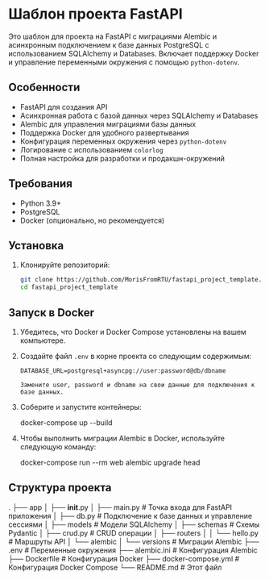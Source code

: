 # Шаблон проекта FastAPI

Это шаблон для проекта на FastAPI с миграциями Alembic и асинхронным подключением к базе данных PostgreSQL с использованием SQLAlchemy и Databases. Включает поддержку Docker и управление переменными окружения с помощью `python-dotenv`.

## Особенности

- FastAPI для создания API
- Асинхронная работа с базой данных через SQLAlchemy и Databases
- Alembic для управления миграциями базы данных
- Поддержка Docker для удобного развертывания
- Конфигурация переменных окружения через `python-dotenv`
- Логирование с использованием `colorlog`
- Полная настройка для разработки и продакшн-окружений

## Требования

- Python 3.9+
- PostgreSQL
- Docker (опционально, но рекомендуется)

## Установка

1. Клонируйте репозиторий:

   ```bash
   git clone https://github.com/MorisFromRTU/fastapi_project_template.git
   cd fastapi_project_template

## Запуск в Docker

1. Убедитесь, что Docker и Docker Compose установлены на вашем компьютере.

2. Создайте файл `.env` в корне проекта со следующим содержимым:

   ```env
   DATABASE_URL=postgresql+asyncpg://user:password@db/dbname

   Замените user, password и dbname на свои данные для подключения к базе данных.

3. Соберите и запустите контейнеры:
    
    docker-compose up --build

4. Чтобы выполнить миграции Alembic в Docker, используйте следующую команду:

    docker-compose run --rm web alembic upgrade head

## Структура проекта

.
├── app
│   ├── __init__.py
│   ├── main.py         # Точка входа для FastAPI приложения
│   ├── db.py           # Подключение к базе данных и управление сессиями
│   ├── models          # Модели SQLAlchemy
│   ├── schemas         # Схемы Pydantic
│   ├── crud.py         # CRUD операции
│   ├── routers
│   │   └── hello.py   # Маршруты API
│   └── alembic
│       └── versions    # Миграции Alembic
├── .env                # Переменные окружения
├── alembic.ini         # Конфигурация Alembic
├── Dockerfile          # Конфигурация Docker
├── docker-compose.yml  # Конфигурация Docker Compose
└── README.md           # Этот файл

